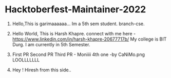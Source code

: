 # Hacktoberfest-Maintainer-2022
1. Hello,This is garimaaaaaa...
Im a 5th sem student.
branch-cse.

2. Hello World, This is Harsh Khapre. 
connect with me here - https://www.linkedin.com/in/harsh-khapre-20677717b/
My college is BIT Durg.
I am currently in 5th Semester.

3. First PR
Second PR
Third PR - Moniiii
4th one -by CaNiMo.png LOOLLLLLLL
4. Hey ! Hiresh from this side..
